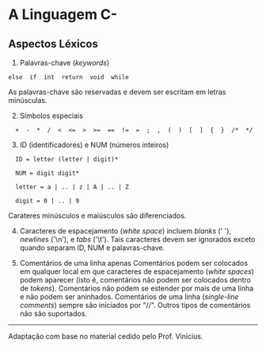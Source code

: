 # A Linguagem C-

## Aspectos Léxicos

1. Palavras-chave (_keywords_)

```
else  if  int  return  void  while
```

As palavras-chave são reservadas e devem ser escritam em letras minúsculas.

2. Símbolos especiais

```
  +  -  *  /  <  <=  >  >=  ==  !=  =  ;  ,  (  )  [  ]  {  }  /*  */
```

 3. ID (identificadores) e NUM (números inteiros)

```
  ID = letter (letter | digit)*

  NUM = digit digit*

  letter = a | .. | z | A | .. | Z

  digit = 0 | .. | 9
```

Carateres minúsculos e maiúsculos são diferenciados.

4. Caracteres de espacejamento (_white space_) incluem _blanks_ (' '), _newlines_ ('\n'), e _tabs_ ('\t'). Tais caracteres devem ser ignorados exceto quando separam  ID, NUM e palavras-chave.

5. Comentários de uma linha apenas
Comentários podem ser colocados em qualquer local em que caracteres de espacejamento (_white spaces_) podem aparecer (isto é, comentários não podem ser colocados dentro de _tokens_).
Comentários não podem se estender por mais de uma linha e não podem ser aninhados.
Comentários de uma linha (_single-line comments_) sempre são iniciados por "//".
Outros tipos de comentários  não são suportados.

-----
Adaptação com base no material cedido pelo Prof. Vinicius.
